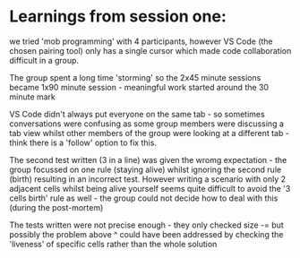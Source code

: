 # Learnings from session one:

we tried 'mob programming' with 4 participants, however VS Code (the chosen pairing tool) only has a single cursor
which made code collaboration difficult in a group.

The group spent a long time 'storming' so the 2x45 minute sessions became 1x90 minute session - meaningful work started around the 30 minute mark

VS Code didn't always put everyone on the same tab - so sometimes conversations were confusing as some group members were discussing a
tab view whilst other members of the group were looking at a different tab - think there is a 'follow' option to fix this.

The second test written (3 in a line) was given the wromg expectation - the group focussed on one rule (staying alive) whilst
ignoring the second rule (birth) resulting in an incorrect test. However writing a scenario with only 2 adjacent cells whilst
being alive yourself seems quite difficult to avoid the '3 cells birth' rule as well - the group could not decide how to deal with this
(during the post-mortem)

The tests written were not precise enough - they only checked size -= but possibly the problem above ^ could have been addressed by checking
the 'liveness' of specific cells rather than the whole solution